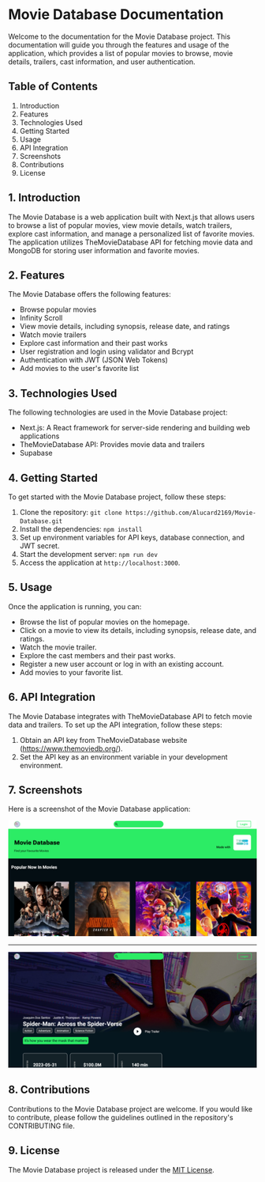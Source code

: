 # Movie Database Documentation

Welcome to the documentation for the Movie Database project. This documentation will guide you through the features and usage of the application, which provides a list of popular movies to browse, movie details, trailers, cast information, and user authentication.

## Table of Contents
1. Introduction
2. Features
3. Technologies Used
4. Getting Started
5. Usage
6. API Integration
7. Screenshots
8. Contributions
9. License

## 1. Introduction
The Movie Database is a web application built with Next.js that allows users to browse a list of popular movies, view movie details, watch trailers, explore cast information, and manage a personalized list of favorite movies. The application utilizes TheMovieDatabase API for fetching movie data and MongoDB for storing user information and favorite movies.

## 2. Features
The Movie Database offers the following features:
- Browse popular movies
- Infinity Scroll
- View movie details, including synopsis, release date, and ratings
- Watch movie trailers
- Explore cast information and their past works
- User registration and login using validator and Bcrypt
- Authentication with JWT (JSON Web Tokens)
- Add movies to the user's favorite list

## 3. Technologies Used
The following technologies are used in the Movie Database project:
- Next.js: A React framework for server-side rendering and building web applications
- TheMovieDatabase API: Provides movie data and trailers
- Supabase

## 4. Getting Started
To get started with the Movie Database project, follow these steps:
1. Clone the repository: `git clone https://github.com/Alucard2169/Movie-Database.git`
2. Install the dependencies: `npm install`
3. Set up environment variables for API keys, database connection, and JWT secret.
4. Start the development server: `npm run dev`
5. Access the application at `http://localhost:3000`.

## 5. Usage
Once the application is running, you can:
- Browse the list of popular movies on the homepage.
- Click on a movie to view its details, including synopsis, release date, and ratings.
- Watch the movie trailer.
- Explore the cast members and their past works.
- Register a new user account or log in with an existing account.
- Add movies to your favorite list.

## 6. API Integration
The Movie Database integrates with TheMovieDatabase API to fetch movie data and trailers. To set up the API integration, follow these steps:
1. Obtain an API key from TheMovieDatabase website (https://www.themoviedb.org/).
2. Set the API key as an environment variable in your development environment.



## 7. Screenshots
Here is a screenshot of the Movie Database application:

![Movie Database Screenshot](https://github.com/Alucard2169/Movie-Database/blob/main/screenshot1.png)

---

![Movie database screenshot](https://github.com/Alucard2169/Movie-Database/blob/main/screenshot2.png)

## 8. Contributions
Contributions to the Movie Database project are welcome. If you would like to contribute, please follow the guidelines outlined in the repository's CONTRIBUTING file.

## 9. License
The Movie Database project is released under the [MIT License](https://opensource.org/licenses/MIT).

